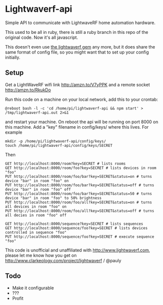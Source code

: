 # Lightwaverf-api

Simple API to communicate with LightwaveRF home automation hardware.

This used to be all in ruby, there is still a ruby branch in this repo of the original code. Now it's all javascript.

This doesn't even use [the lightwaverf gem](https://github.com/pauly/lightwaverf) any more, but it does share the same format of config file, so you might want that to set up your config initially.

## Setup

Get a LightWaveRF wifi link http://amzn.to/V7yPPK and a remote socket http://amzn.to/RkukDo

Run this code on a machine on your local network, add this to your crontab:
```
@reboot bash -l -c 'cd /home/pi/lightwaverf-api && npm start' > /tmp/lightwaverf-api.out 2>&1
```
and restart your machine. On reboot the api will be running on port 8000 on this machine. Add a "key" filename in config/keys/ where this lives. For example
```
mkdir -p /home/pi/lightwaverf-api/config/keys/
touch /home/pi/lightwaverf-api/config/keys/SECRET
```
Then
```
GET http://localhost:8000/room?key=SECRET # lists rooms
GET http://localhost:8000/room/foo?key=SECRET # lists devices in room "foo"
PUT http://localhost:8000/room/foo/bar?key=SECRET&status=on # turns device "bar" in room "foo" on
PUT http://localhost:8000/room/foo/bar?key=SECRET&status=off # turns device "bar" in room "foo" off
PUT http://localhost:8000/room/foo/bar?key=SECRET&status=50 # turns device "bar" in room "foo" to 50% brightness
PUT http://localhost:8000/room/foo/all?key=SECRET&status=on # turns all devices in room "foo" on
PUT http://localhost:8000/room/foo/all?key=SECRET&status=off # turns all decies in room "foo" off

GET http://localhost:8000/sequence?key=SECRET # lists sequences
GET http://localhost:8000/sequence/foo?key=SECRET # lists devices controlled in sequence "foo"
PUT http://localhost:8000/sequence/foo?key=SECRET # execute sequence "foo"
```

This code is unofficial and unaffiliated with http://www.lightwaverf.com, please let me know how you get on http://www.clarkeology.com/project/lightwaverf / @pauly

## Todo

 * Make it configurable
 * ???
 * Profit
